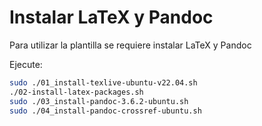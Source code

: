 
# Instalar LaTeX y Pandoc

Para utilizar la plantilla se requiere instalar LaTeX y Pandoc

Ejecute:

```bash
sudo ./01_install-texlive-ubuntu-v22.04.sh
./02-install-latex-packages.sh
sudo ./03_install-pandoc-3.6.2-ubuntu.sh
sudo ./04_install-pandoc-crossref-ubuntu.sh
```
